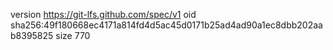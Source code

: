 version https://git-lfs.github.com/spec/v1
oid sha256:49f180668ec4171a814fd4d5ac45d0171b25ad4ad90a1ec8dbb202aab8395825
size 770
